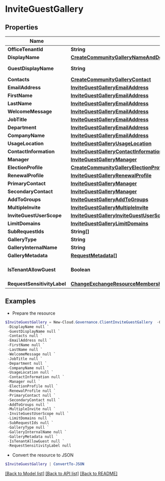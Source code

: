 # InviteGuestGallery
## Properties

Name | Type | Description | Notes
------------ | ------------- | ------------- | -------------
**OfficeTenantId** | **String** |  | [optional] 
**DisplayName** | [**CreateCommunityGalleryNameAndDescription**](CreateCommunityGalleryNameAndDescription.md) |  | [optional] 
**GuestDisplayName** | **String** |  | [optional] [readonly] 
**Contacts** | [**CreateCommunityGalleryContact**](CreateCommunityGalleryContact.md) |  | [optional] 
**EmailAddress** | [**InviteGuestGalleryEmailAddress**](InviteGuestGalleryEmailAddress.md) |  | [optional] 
**FirstName** | [**InviteGuestGalleryEmailAddress**](InviteGuestGalleryEmailAddress.md) |  | [optional] 
**LastName** | [**InviteGuestGalleryEmailAddress**](InviteGuestGalleryEmailAddress.md) |  | [optional] 
**WelcomeMessage** | [**InviteGuestGalleryEmailAddress**](InviteGuestGalleryEmailAddress.md) |  | [optional] 
**JobTitle** | [**InviteGuestGalleryEmailAddress**](InviteGuestGalleryEmailAddress.md) |  | [optional] 
**Department** | [**InviteGuestGalleryEmailAddress**](InviteGuestGalleryEmailAddress.md) |  | [optional] 
**CompanyName** | [**InviteGuestGalleryEmailAddress**](InviteGuestGalleryEmailAddress.md) |  | [optional] 
**UsageLocation** | [**InviteGuestGalleryUsageLocation**](InviteGuestGalleryUsageLocation.md) |  | [optional] 
**ContactInformation** | [**InviteGuestGalleryContactInformation**](InviteGuestGalleryContactInformation.md) |  | [optional] 
**Manager** | [**InviteGuestGalleryManager**](InviteGuestGalleryManager.md) |  | [optional] 
**ElectionProfile** | [**CreateCommunityGalleryElectionProfile**](CreateCommunityGalleryElectionProfile.md) |  | [optional] 
**RenewalProfile** | [**InviteGuestGalleryRenewalProfile**](InviteGuestGalleryRenewalProfile.md) |  | [optional] 
**PrimaryContact** | [**InviteGuestGalleryManager**](InviteGuestGalleryManager.md) |  | [optional] 
**SecondaryContact** | [**InviteGuestGalleryManager**](InviteGuestGalleryManager.md) |  | [optional] 
**AddToGroups** | [**InviteGuestGalleryAddToGroups**](InviteGuestGalleryAddToGroups.md) |  | [optional] 
**MultipleInvite** | [**InviteGuestGalleryMultipleInvite**](InviteGuestGalleryMultipleInvite.md) |  | [optional] 
**InviteGuestUserScope** | [**InviteGuestGalleryInviteGuestUserScope**](InviteGuestGalleryInviteGuestUserScope.md) |  | [optional] 
**LimitDomains** | [**InviteGuestGalleryLimitDomains**](InviteGuestGalleryLimitDomains.md) |  | [optional] 
**SubRequestIds** | **String[]** |  | [optional] 
**GalleryType** | **String** |  | [optional] 
**GalleryInternalName** | **String** |  | [optional] 
**GalleryMetadata** | [**RequestMetadata[]**](RequestMetadata.md) |  | [optional] 
**IsTenantAllowGuest** | **Boolean** |  | [optional] [default to $false]
**RequestSensitivityLabel** | [**ChangeExchangeResourceMembershipGalleryRequestModelRequestSensitivityLabel**](ChangeExchangeResourceMembershipGalleryRequestModelRequestSensitivityLabel.md) |  | [optional] 

## Examples

- Prepare the resource
```powershell
$InviteGuestGallery = New-Cloud.Governance.ClientInviteGuestGallery  -OfficeTenantId null `
 -DisplayName null `
 -GuestDisplayName null `
 -Contacts null `
 -EmailAddress null `
 -FirstName null `
 -LastName null `
 -WelcomeMessage null `
 -JobTitle null `
 -Department null `
 -CompanyName null `
 -UsageLocation null `
 -ContactInformation null `
 -Manager null `
 -ElectionProfile null `
 -RenewalProfile null `
 -PrimaryContact null `
 -SecondaryContact null `
 -AddToGroups null `
 -MultipleInvite null `
 -InviteGuestUserScope null `
 -LimitDomains null `
 -SubRequestIds null `
 -GalleryType null `
 -GalleryInternalName null `
 -GalleryMetadata null `
 -IsTenantAllowGuest null `
 -RequestSensitivityLabel null
```

- Convert the resource to JSON
```powershell
$InviteGuestGallery | ConvertTo-JSON
```

[[Back to Model list]](../README.md#documentation-for-models) [[Back to API list]](../README.md#documentation-for-api-endpoints) [[Back to README]](../README.md)

